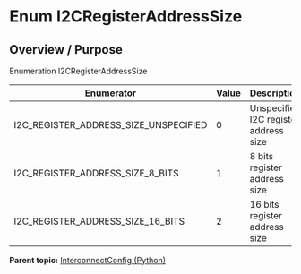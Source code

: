 # Enum I2CRegisterAddressSize

## Overview / Purpose

Enumeration I2CRegisterAddressSize

|Enumerator|Value|Description|
|----------|-----|-----------|
|I2C\_REGISTER\_ADDRESS\_SIZE\_UNSPECIFIED|0|Unspecified I2C register address size|
|I2C\_REGISTER\_ADDRESS\_SIZE\_8\_BITS|1|8 bits register address size|
|I2C\_REGISTER\_ADDRESS\_SIZE\_16\_BITS|2|16 bits register address size|

**Parent topic:** [InterconnectConfig \(Python\)](../../summary_pages/InterconnectConfig.md)

